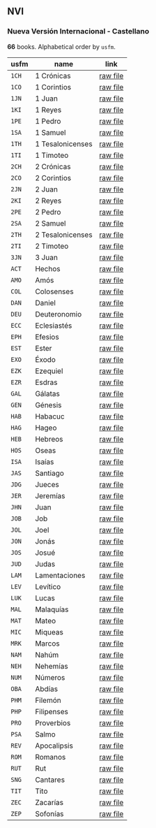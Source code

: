 ## NVI

### Nueva Versión Internacional - Castellano

**66** books. Alphabetical order by `usfm`.

| usfm | name | link |
| ---------- | ---------- | ---------- |
| `1CH` | 1 Crónicas | [raw file](https://mrk214.github.io/bible-data-es-spa/data/es___spa___spa_es/NVI/1CH.json) |
| `1CO` | 1 Corintios | [raw file](https://mrk214.github.io/bible-data-es-spa/data/es___spa___spa_es/NVI/1CO.json) |
| `1JN` | 1 Juan | [raw file](https://mrk214.github.io/bible-data-es-spa/data/es___spa___spa_es/NVI/1JN.json) |
| `1KI` | 1 Reyes | [raw file](https://mrk214.github.io/bible-data-es-spa/data/es___spa___spa_es/NVI/1KI.json) |
| `1PE` | 1 Pedro | [raw file](https://mrk214.github.io/bible-data-es-spa/data/es___spa___spa_es/NVI/1PE.json) |
| `1SA` | 1 Samuel | [raw file](https://mrk214.github.io/bible-data-es-spa/data/es___spa___spa_es/NVI/1SA.json) |
| `1TH` | 1 Tesalonicenses | [raw file](https://mrk214.github.io/bible-data-es-spa/data/es___spa___spa_es/NVI/1TH.json) |
| `1TI` | 1 Timoteo | [raw file](https://mrk214.github.io/bible-data-es-spa/data/es___spa___spa_es/NVI/1TI.json) |
| `2CH` | 2 Crónicas | [raw file](https://mrk214.github.io/bible-data-es-spa/data/es___spa___spa_es/NVI/2CH.json) |
| `2CO` | 2 Corintios | [raw file](https://mrk214.github.io/bible-data-es-spa/data/es___spa___spa_es/NVI/2CO.json) |
| `2JN` | 2 Juan | [raw file](https://mrk214.github.io/bible-data-es-spa/data/es___spa___spa_es/NVI/2JN.json) |
| `2KI` | 2 Reyes | [raw file](https://mrk214.github.io/bible-data-es-spa/data/es___spa___spa_es/NVI/2KI.json) |
| `2PE` | 2 Pedro | [raw file](https://mrk214.github.io/bible-data-es-spa/data/es___spa___spa_es/NVI/2PE.json) |
| `2SA` | 2 Samuel | [raw file](https://mrk214.github.io/bible-data-es-spa/data/es___spa___spa_es/NVI/2SA.json) |
| `2TH` | 2 Tesalonicenses | [raw file](https://mrk214.github.io/bible-data-es-spa/data/es___spa___spa_es/NVI/2TH.json) |
| `2TI` | 2 Timoteo | [raw file](https://mrk214.github.io/bible-data-es-spa/data/es___spa___spa_es/NVI/2TI.json) |
| `3JN` | 3 Juan | [raw file](https://mrk214.github.io/bible-data-es-spa/data/es___spa___spa_es/NVI/3JN.json) |
| `ACT` | Hechos | [raw file](https://mrk214.github.io/bible-data-es-spa/data/es___spa___spa_es/NVI/ACT.json) |
| `AMO` | Amós | [raw file](https://mrk214.github.io/bible-data-es-spa/data/es___spa___spa_es/NVI/AMO.json) |
| `COL` | Colosenses | [raw file](https://mrk214.github.io/bible-data-es-spa/data/es___spa___spa_es/NVI/COL.json) |
| `DAN` | Daniel | [raw file](https://mrk214.github.io/bible-data-es-spa/data/es___spa___spa_es/NVI/DAN.json) |
| `DEU` | Deuteronomio | [raw file](https://mrk214.github.io/bible-data-es-spa/data/es___spa___spa_es/NVI/DEU.json) |
| `ECC` | Eclesiastés | [raw file](https://mrk214.github.io/bible-data-es-spa/data/es___spa___spa_es/NVI/ECC.json) |
| `EPH` | Efesios | [raw file](https://mrk214.github.io/bible-data-es-spa/data/es___spa___spa_es/NVI/EPH.json) |
| `EST` | Ester | [raw file](https://mrk214.github.io/bible-data-es-spa/data/es___spa___spa_es/NVI/EST.json) |
| `EXO` | Éxodo | [raw file](https://mrk214.github.io/bible-data-es-spa/data/es___spa___spa_es/NVI/EXO.json) |
| `EZK` | Ezequiel | [raw file](https://mrk214.github.io/bible-data-es-spa/data/es___spa___spa_es/NVI/EZK.json) |
| `EZR` | Esdras | [raw file](https://mrk214.github.io/bible-data-es-spa/data/es___spa___spa_es/NVI/EZR.json) |
| `GAL` | Gálatas | [raw file](https://mrk214.github.io/bible-data-es-spa/data/es___spa___spa_es/NVI/GAL.json) |
| `GEN` | Génesis | [raw file](https://mrk214.github.io/bible-data-es-spa/data/es___spa___spa_es/NVI/GEN.json) |
| `HAB` | Habacuc | [raw file](https://mrk214.github.io/bible-data-es-spa/data/es___spa___spa_es/NVI/HAB.json) |
| `HAG` | Hageo | [raw file](https://mrk214.github.io/bible-data-es-spa/data/es___spa___spa_es/NVI/HAG.json) |
| `HEB` | Hebreos | [raw file](https://mrk214.github.io/bible-data-es-spa/data/es___spa___spa_es/NVI/HEB.json) |
| `HOS` | Oseas | [raw file](https://mrk214.github.io/bible-data-es-spa/data/es___spa___spa_es/NVI/HOS.json) |
| `ISA` | Isaías | [raw file](https://mrk214.github.io/bible-data-es-spa/data/es___spa___spa_es/NVI/ISA.json) |
| `JAS` | Santiago | [raw file](https://mrk214.github.io/bible-data-es-spa/data/es___spa___spa_es/NVI/JAS.json) |
| `JDG` | Jueces | [raw file](https://mrk214.github.io/bible-data-es-spa/data/es___spa___spa_es/NVI/JDG.json) |
| `JER` | Jeremías | [raw file](https://mrk214.github.io/bible-data-es-spa/data/es___spa___spa_es/NVI/JER.json) |
| `JHN` | Juan | [raw file](https://mrk214.github.io/bible-data-es-spa/data/es___spa___spa_es/NVI/JHN.json) |
| `JOB` | Job | [raw file](https://mrk214.github.io/bible-data-es-spa/data/es___spa___spa_es/NVI/JOB.json) |
| `JOL` | Joel | [raw file](https://mrk214.github.io/bible-data-es-spa/data/es___spa___spa_es/NVI/JOL.json) |
| `JON` | Jonás | [raw file](https://mrk214.github.io/bible-data-es-spa/data/es___spa___spa_es/NVI/JON.json) |
| `JOS` | Josué | [raw file](https://mrk214.github.io/bible-data-es-spa/data/es___spa___spa_es/NVI/JOS.json) |
| `JUD` | Judas | [raw file](https://mrk214.github.io/bible-data-es-spa/data/es___spa___spa_es/NVI/JUD.json) |
| `LAM` | Lamentaciones | [raw file](https://mrk214.github.io/bible-data-es-spa/data/es___spa___spa_es/NVI/LAM.json) |
| `LEV` | Levítico | [raw file](https://mrk214.github.io/bible-data-es-spa/data/es___spa___spa_es/NVI/LEV.json) |
| `LUK` | Lucas | [raw file](https://mrk214.github.io/bible-data-es-spa/data/es___spa___spa_es/NVI/LUK.json) |
| `MAL` | Malaquías | [raw file](https://mrk214.github.io/bible-data-es-spa/data/es___spa___spa_es/NVI/MAL.json) |
| `MAT` | Mateo | [raw file](https://mrk214.github.io/bible-data-es-spa/data/es___spa___spa_es/NVI/MAT.json) |
| `MIC` | Miqueas | [raw file](https://mrk214.github.io/bible-data-es-spa/data/es___spa___spa_es/NVI/MIC.json) |
| `MRK` | Marcos | [raw file](https://mrk214.github.io/bible-data-es-spa/data/es___spa___spa_es/NVI/MRK.json) |
| `NAM` | Nahúm | [raw file](https://mrk214.github.io/bible-data-es-spa/data/es___spa___spa_es/NVI/NAM.json) |
| `NEH` | Nehemías | [raw file](https://mrk214.github.io/bible-data-es-spa/data/es___spa___spa_es/NVI/NEH.json) |
| `NUM` | Números | [raw file](https://mrk214.github.io/bible-data-es-spa/data/es___spa___spa_es/NVI/NUM.json) |
| `OBA` | Abdías | [raw file](https://mrk214.github.io/bible-data-es-spa/data/es___spa___spa_es/NVI/OBA.json) |
| `PHM` | Filemón | [raw file](https://mrk214.github.io/bible-data-es-spa/data/es___spa___spa_es/NVI/PHM.json) |
| `PHP` | Filipenses | [raw file](https://mrk214.github.io/bible-data-es-spa/data/es___spa___spa_es/NVI/PHP.json) |
| `PRO` | Proverbios | [raw file](https://mrk214.github.io/bible-data-es-spa/data/es___spa___spa_es/NVI/PRO.json) |
| `PSA` | Salmo | [raw file](https://mrk214.github.io/bible-data-es-spa/data/es___spa___spa_es/NVI/PSA.json) |
| `REV` | Apocalipsis | [raw file](https://mrk214.github.io/bible-data-es-spa/data/es___spa___spa_es/NVI/REV.json) |
| `ROM` | Romanos | [raw file](https://mrk214.github.io/bible-data-es-spa/data/es___spa___spa_es/NVI/ROM.json) |
| `RUT` | Rut | [raw file](https://mrk214.github.io/bible-data-es-spa/data/es___spa___spa_es/NVI/RUT.json) |
| `SNG` | Cantares | [raw file](https://mrk214.github.io/bible-data-es-spa/data/es___spa___spa_es/NVI/SNG.json) |
| `TIT` | Tito | [raw file](https://mrk214.github.io/bible-data-es-spa/data/es___spa___spa_es/NVI/TIT.json) |
| `ZEC` | Zacarías | [raw file](https://mrk214.github.io/bible-data-es-spa/data/es___spa___spa_es/NVI/ZEC.json) |
| `ZEP` | Sofonías | [raw file](https://mrk214.github.io/bible-data-es-spa/data/es___spa___spa_es/NVI/ZEP.json) |
